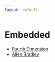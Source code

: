 ```yaml
---
layout: default
---
```

# Embedded
* [Fourth Dimension](/assignments/Fourth%20Dimension.html)
* [Allen Bradley](/assignments/Allen%20Bradley.html)
